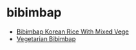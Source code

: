 # bibimbap

 * [Bibimbap Korean Rice With Mixed Vege](../index/b/bibimbap-korean-rice-with-mixed-vege.json)
 * [Vegetarian Bibimbap](../index/v/vegetarian-bibimbap.json)
